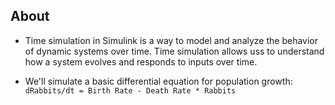 ## About

- Time simulation in Simulink is a way to model and analyze the behavior of dynamic systems over time. Time simulation allows uss to understand how a system evolves and responds to inputs over time.

- We'll simulate a basic differential equation for population growth:
```dRabbits/dt = Birth Rate - Death Rate * Rabbits```

